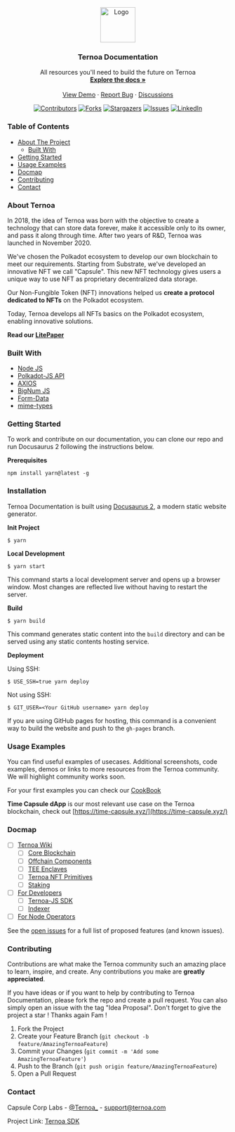 
<div align="center">
  <a href="https://github.com/capsule-corp-ternoa/ternoa-doc">
    <img src="https://docs.ternoa.network/img/ternoa_logo.svg" alt="Logo" width="80" height="80">
  </a>

<h3 align="center">Ternoa Documentation</h3>

  <p align="center">
    All resources you'll need to build the future on Ternoa
    <br />
    <a href="https://github.com/capsule-corp-ternoa/ternoa-doc"><strong>Explore the docs »</strong></a>
    <br />
    <br />
    <a href="https://docs.ternoa.network/">View Demo</a>
    ·
    <a href="https://github.com/capsule-corp-ternoa/ternoa-doc/issues">Report Bug</a>
    ·
    <a href="https://github.com/capsule-corp-ternoa/ternoa-doc/discussions">Discussions</a>
  </p>
  
  <!-- PROJECT BADGES -->
[![Contributors][contributors-shield]][contributors-url] [![Forks][forks-shield]][forks-url] [![Stargazers][stars-shield]][stars-url] [![Issues][issues-shield]][issues-url] [![LinkedIn][linkedin-shield]][linkedin-url]
</div>



<!-- TABLE OF CONTENTS -->

### Table of Contents
- [About The Project](#about-ternoa)
  * [Built With](#built-with)
- [Getting Started](#getting-started)
- [Usage Examples](#usage-examples)
- [Docmap](#docmap)
- [Contributing](#contributing)
- [Contact](#contact)



<!-- ABOUT TERNOA -->

### About Ternoa

In 2018, the idea of Ternoa was born with the objective to create a technology that can store data forever, make it accessible only to its owner, and pass it along through time. After two years of R&D, Ternoa was launched in November 2020.

We've chosen the Polkadot ecosystem to develop our own blockchain to meet our requirements. Starting from Substrate, we've developed an innovative NFT we call "Capsule". This new NFT technology gives users a unique way to use NFT as proprietary decentralized data storage.

Our Non-Fungible Token (NFT) innovations helped us **create a protocol dedicated to NFTs** on the Polkadot ecosystem.

Today, Ternoa develops all NFTs basics on the Polkadot ecosystem, enabling innovative solutions.

**Read our [LitePaper](https://litepaper.ternoa.network/)**

### Built With

- [Node JS](https://nodejs.org/)
- [Polkadot-JS API](https://www.npmjs.com/package/@polkadot/api)
- [AXIOS](https://www.npmjs.com/package/axios)
- [BigNum JS](https://www.npmjs.com/package/bn.js)
- [Form-Data](https://www.npmjs.com/package/form-data)
- [mime-types](https://www.npmjs.com/package/mime-types)

### Getting Started

To work and contribute on our documentation, you can clone our repo and run Docusaurus 2 following the instructions below.

**Prerequisites**

  ```
  npm install yarn@latest -g
  ```


### Installation

Ternoa Documentation is built using [Docusaurus 2](https://docusaurus.io/), a modern static website generator.

**Init Project**

```
$ yarn
```

**Local Development**

```
$ yarn start
```

This command starts a local development server and opens up a browser window. Most changes are reflected live without having to restart the server.

**Build**

```
$ yarn build
```

This command generates static content into the `build` directory and can be served using any static contents hosting service.


**Deployment**

Using SSH:

```
$ USE_SSH=true yarn deploy
```

Not using SSH:

```
$ GIT_USER=<Your GitHub username> yarn deploy
```

If you are using GitHub pages for hosting, this command is a convenient way to build the website and push to the `gh-pages` branch.



### Usage Examples

You can find useful examples of usecases. Additional screenshots, code examples, demos or links to more resources from the Ternoa community. We will highlight community works soon.

For your first examples you can check our [CookBook](https://docs.ternoa.network/for-developers/sdk/cookbook)

**Time Capsule dApp** is our most relevant use case on the Ternoa blockchain, check out [https://time-capsule.xyz/](https://time-capsule.xyz/)


### Docmap

- [ ] [Ternoa Wiki](https://github.com/capsule-corp-ternoa/ternoa-doc/blob/main/docs/intro.md#-ternoa-wiki)
    - [ ] [Core Blockchain](https://docs.ternoa.network/category/core-blockchain)
    - [ ] [Offchain Components](https://docs.ternoa.network/category/offchain-components)
    - [ ] [TEE Enclaves](https://docs.ternoa.network/category/tee-enclaves)
    - [ ] [Ternoa NFT Primitives](https://docs.ternoa.network/category/nft-features)
    - [ ] [Staking](https://docs.ternoa.network/category/staking)
- [ ] [For Developers](https://github.com/capsule-corp-ternoa/ternoa-doc/blob/main/docs/intro.md#-for-developers)
    - [ ] [Ternoa-JS SDK](https://docs.ternoa.network/category/ternoa-js-sdk)
    - [ ] [Indexer](https://docs.ternoa.network/category/indexer)
- [ ] [For Node Operators](https://github.com/capsule-corp-ternoa/ternoa-doc/blob/main/docs/intro.md#-for-node-operators)

See the [open issues](https://github.com/capsule-corp-ternoa/ternoa-doc/issues) for a full list of proposed features (and known issues).



### Contributing

Contributions are what make the Ternoa community such an amazing place to learn, inspire, and create. Any contributions you make are **greatly appreciated**.

If you have ideas or if you want to help by contributing to Ternoa Documentation, please fork the repo and create a pull request. You can also simply open an issue with the tag "Idea Proposal".
Don't forget to give the project a star ! Thanks again Fam !

1. Fork the Project
2. Create your Feature Branch (`git checkout -b feature/AmazingTernoaFeature`)
3. Commit your Changes (`git commit -m 'Add some AmazingTernoaFeature'`)
4. Push to the Branch (`git push origin feature/AmazingTernoaFeature`)
5. Open a Pull Request



### Contact

Capsule Corp Labs - [@Ternoa_](https://twitter.com/ternoa_) - [support@ternoa.com](mailto:support@ternoa.com)

Project Link: [Ternoa SDK](https://github.com/capsule-corp-ternoa/ternoa-js)

<!-- MARKDOWN LINKS & IMAGES -->
<!-- https://www.markdownguide.org/basic-syntax/#reference-style-links -->
[contributors-shield]: https://img.shields.io/github/contributors/capsule-corp-ternoa/ternoa-doc.svg?style=for-the-badge
[contributors-url]: https://github.com/capsule-corp-ternoa/ternoa-doc/graphs/contributors
[forks-shield]: https://img.shields.io/github/forks/capsule-corp-ternoa/ternoa-doc.svg?style=for-the-badge
[forks-url]: https://github.com/capsule-corp-ternoa/ternoa-doc/network/members
[stars-shield]: https://img.shields.io/github/stars/capsule-corp-ternoa/ternoa-doc.svg?style=for-the-badge
[stars-url]: https://github.com/capsule-corp-ternoa/ternoa-doc/stargazers
[issues-shield]: https://img.shields.io/github/issues/capsule-corp-ternoa/ternoa-doc.svg?style=for-the-badge
[issues-url]: https://github.com/capsule-corp-ternoa/ternoa-doc/issues
[license-shield]: https://img.shields.io/github/license/capsule-corp-ternoa/ternoa-doc.svg?style=for-the-badge
[license-url]: https://github.com/capsule-corp-ternoa/ternoa-doc/blob/main/LICENSE.txt
[linkedin-shield]: https://img.shields.io/badge/-LinkedIn-black.svg?style=for-the-badge&logo=linkedin&colorB=555
[linkedin-url]: https://www.linkedin.com/company/ternoa/
[product-screenshot]: https://static.news.bitcoin.com/wp-content/uploads/2022/06/img_20220615_180940_411.jpg
